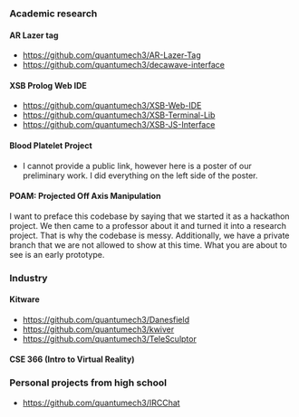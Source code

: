 ### Academic research
#### AR Lazer tag
- https://github.com/quantumech3/AR-Lazer-Tag
- https://github.com/quantumech3/decawave-interface
<!---
INSERT SCREENSHOT OF VIDEO HERE
-->


#### XSB Prolog Web IDE
- https://github.com/quantumech3/XSB-Web-IDE
- https://github.com/quantumech3/XSB-Terminal-Lib
- https://github.com/quantumech3/XSB-JS-Interface
<!---
INSERT SCREENSHOT HERE
-->


#### Blood Platelet Project
- I cannot provide a public link, however here is a poster of our preliminary work. I did everything on the left side of the poster.

<!---
INSERT POSTER HERE
-->

#### POAM: Projected Off Axis Manipulation
I want to preface this codebase by saying that we started it as a hackathon project. We then came to a professor about it and turned it into a research project. That is why the codebase is messy. Additionally, we have a private branch that we are not allowed to show at this time. What you are about to see is an early prototype.



### Industry
#### Kitware
- https://github.com/quantumech3/Danesfield
- https://github.com/quantumech3/kwiver
- https://github.com/quantumech3/TeleSculptor

<!---
RIP PICTURES FROM THE GITHUB PAGES
-->

#### CSE 366 (Intro to Virtual Reality)
<!---
INSERT 366 assignments with their homework pdfs, reports, and a screenshot from the video HERE
-->

### Personal projects from high school
- https://github.com/quantumech3/IRCChat

<!---
Upload your sorting synth, algebra library, and polysnake visualizer, and screenshots since the codebases are not usable
-->

